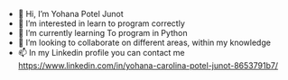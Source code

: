 - 👋 Hi, I’m Yohana Potel Junot
- 👀 I’m interested in learn to program correctly
- 🌱 I’m currently learning To program in Python
- 💞️ I’m looking to collaborate on different areas, within my knowledge
- 📫 In my Linkedin profile you can contact me https://www.linkedin.com/in/yohana-carolina-potel-junot-8653791b7/

<!---
yohana-potel/yohana-potel is a ✨ special ✨ repository because its `README.md` (this file) appears on your GitHub profile.
You can click the Preview link to take a look at your changes.
--->
